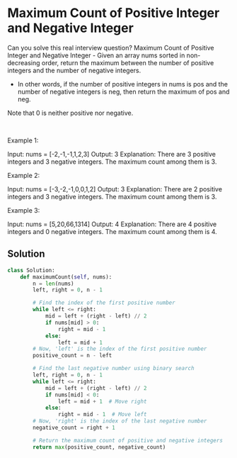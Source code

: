 # Maximum Count of Positive Integer and Negative Integer

Can you solve this real interview question? Maximum Count of Positive Integer and Negative Integer - Given an array nums sorted in non-decreasing order, return the maximum between the number of positive integers and the number of negative integers.

 * In other words, if the number of positive integers in nums is pos and the number of negative integers is neg, then return the maximum of pos and neg.

Note that 0 is neither positive nor negative.

 

Example 1:


Input: nums = [-2,-1,-1,1,2,3]
Output: 3
Explanation: There are 3 positive integers and 3 negative integers. The maximum count among them is 3.


Example 2:


Input: nums = [-3,-2,-1,0,0,1,2]
Output: 3
Explanation: There are 2 positive integers and 3 negative integers. The maximum count among them is 3.


Example 3:


Input: nums = [5,20,66,1314]
Output: 4
Explanation: There are 4 positive integers and 0 negative integers. The maximum count among them is 4.

## Solution
```py
class Solution:
    def maximumCount(self, nums):
        n = len(nums)
        left, right = 0, n - 1

        # Find the index of the first positive number
        while left <= right:
            mid = left + (right - left) // 2
            if nums[mid] > 0:
                right = mid - 1
            else:
                left = mid + 1
        # Now, 'left' is the index of the first positive number
        positive_count = n - left

        # Find the last negative number using binary search
        left, right = 0, n - 1
        while left <= right:
            mid = left + (right - left) // 2
            if nums[mid] < 0:
                left = mid + 1  # Move right
            else:
                right = mid - 1  # Move left
        # Now, 'right' is the index of the last negative number
        negative_count = right + 1

        # Return the maximum count of positive and negative integers
        return max(positive_count, negative_count)
```
